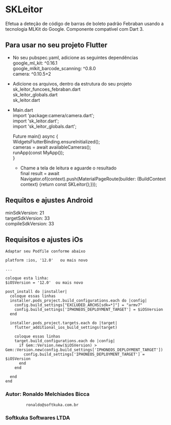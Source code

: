 # SKLeitor

Efetua a deteção de código de barras de boleto padrão Febraban
usando a tecnologia MLKit do Google.
Componente compatível com Dart 3.

## Para usar no seu projeto Flutter

- No seu pubspec.yaml, adicione as seguintes dependências  
  google_ml_kit: ^0.16.1  
  google_mlkit_barcode_scanning: ^0.8.0  
  camera: ^0.10.5+2  

- Adicione os arquivos, dentro da estrutura do seu projeto  
    sk_leitor_funcoes_febraban.dart  
    sk_leitor_globals.dart  
    sk_leitor.dart  

- Main.dart  
  import 'package:camera/camera.dart';  
  import 'sk_leitor.dart';  
  import 'sk_leitor_globals.dart';  

  Future<void> main() async {  
    WidgetsFlutterBinding.ensureInitialized();  
    cameras = await availableCameras();  
    runApp(const MyApp());  
  }

  - Chame a tela de leitura e aguarde o resultado    
  final result = await Navigator.of(context).push(MaterialPageRoute(builder: (BuildContext context) {return const SKLeitor();}));  

## Requitos e ajustes Android
  minSdkVersion: 21  
   targetSdkVersion: 33  
   compileSdkVersion: 33  

## Requisitos e ajustes iOs
    Adaptar seu Podfile conforme abaixo  

    platform :ios, '12.0'   ou mais novo  
  
    ...  
  
    coloque esta linha:  
    $iOSVersion = '12.0'  ou mais novo  
  
    post_install do |installer|  
      coloque essas linhas  
      installer.pods_project.build_configurations.each do |config|  
        config.build_settings["EXCLUDED_ARCHS[sdk=*]"] = "armv7"  
        config.build_settings['IPHONEOS_DEPLOYMENT_TARGET'] = $iOSVersion  
      end  
    
      installer.pods_project.targets.each do |target|  
        flutter_additional_ios_build_settings(target)  
      
        coloque essas linhas  
        target.build_configurations.each do |config|  
          if Gem::Version.new($iOSVersion) > Gem::Version.new(config.build_settings['IPHONEOS_DEPLOYMENT_TARGET'])  
            config.build_settings['IPHONEOS_DEPLOYMENT_TARGET'] = $iOSVersion  
          end  
        end  
      
      end  
    end    
    
  ### Autor: Ronaldo Melchiades Bicca
             ronaldo@softkuka.com.br
  ### Softkuka Softwares LTDA

